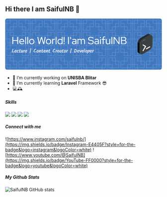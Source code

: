 ## Hi there I am SaifulNB 👋

![SaifulNB](img/github-header-image.png)

<!--
**syncaster/syncaster** is a ✨ _special_ ✨ repository because its `README.md` (this file) appears on your GitHub profile.

Here are some ideas to get you started:

- 🔭 I’m currently working on ...
- 🌱 I’m currently learning ...
- 👯 I’m looking to collaborate on ...
- 🤔 I’m looking for help with ...
- 💬 Ask me about ...
- 📫 How to reach me: ...
- 😄 Pronouns: ...
- ⚡ Fun fact: ...
-->



- 🔭 I’m currently working on **UNISBA Blitar**
- 🌱 I’m currently learning **Laravel** Framework 😎
- 💻🕰️

##### Skills
<img src="https://img.shields.io/badge/C%2B%2B-00599C?style=for-the-badge&logo=c%2B%2B&logoColor=white"/> <img src="https://img.shields.io/badge/Python-FFD43B?style=for-the-badge&logo=python&logoColor=blue"> <img src="https://img.shields.io/badge/Flutter-02569B?style=for-the-badge&logo=flutter&logoColor=white"> <img src="https://img.shields.io/badge/Laravel-FF2D20?style=for-the-badge&logo=laravel&logoColor=white">

##### Connect with me
![https://www.instagram.com/saifulnb/](https://img.shields.io/badge/Instagram-E4405F?style=for-the-badge&logo=instagram&logoColor=white) ![https://www.youtube.com/@SaifulNB](https://img.shields.io/badge/YouTube-FF0000?style=for-the-badge&logo=youtube&logoColor=white)

##### My Github Stats
![SaifulNB GitHub stats](https://github-readme-stats.vercel.app/api?username=syncaster&show_icons=true&theme=gruvbox)
